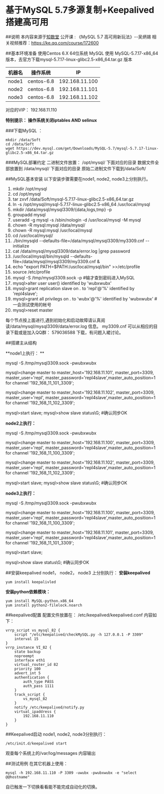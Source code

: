 # 基于MySQL 5.7多源复制+Keepalived搭建高可用

##说明
本内容来源于[知数堂](http://zhishuedu.com) 公开课 : 《MySQL 5.7 高可用新玩法》--吴炳锡
相关视频推荐：https://ke.qq.com/course/172600


##基本环境准备
使用Centos 6.X 64位系统
MySQL 使用 MySQL-5.7.17-x86_64 版本，去官方下载mysql-5.7.17-linux-glibc2.5-x86_64.tar.gz 版本



| 机器名 | 操作系统 | IP |
| --- | --- | --- |
| node1 | centos-6.8 | 192.168.11.100 |
| node2 | centos-6.8 | 192.168.11.101 |
| node3 | centos-6.8 | 192.168.11.102 |

对应的VIP： 192.168.11.110

**特别提示：  操作系统关闭iptables AND selinux**

###下载MySQL ：

```
mkdir /data/Soft
cd /data/Soft
wget https://dev.mysql.com/get/Downloads/MySQL-5.7/mysql-5.7.17-linux-glibc2.5-x86_64.tar.gz
```

###MySQL部署约定
二进制文件放置： /opt/mysql/  下面对应的目录
数据文件全部放置到 /data/mysql/ 下面对应的目录
原始二进制文件下载到/data/Soft/

##MySQL基本安装
 以下安装步骤需要在node1, node2, node3上分别执行。


1. mkdir /opt/mysql
2. cd /opt/mysql
3. tar zxvf /data/Soft/mysql-5.7.17-linux-glibc2.5-x86_64.tar.gz
4. ln -s /opt/mysql/mysql-5.7.17-linux-glibc2.5-x86_64 /usr/local/mysql
5. mkdir /data/mysql/mysql3309/{data,logs,tmp} -p
6. groupadd mysql
7. useradd -g mysql -s /sbin/nologin -d /usr/local/mysql -M mysql
8. chown -R mysql:mysql /data/mysql/
9. chown -R mysql:mysql /usr/local/mysql
10. cd /usr/local/mysql/
11. ./bin/mysqld --defaults-file=/data/mysql/mysql3309/my3309.cnf --initialize
12. cat /data/mysql/mysql3309/data/error.log |grep password
13. /usr/local/mysql/bin/mysqld --defaults-file=/data/mysql/mysql3309/my3309.cnf &
14. echo "export PATH=$PATH:/usr/local/mysql/bin" >>/etc/profile
15. source /etc/profile
16. mysql -S /tmp/mysql3309.sock -p         #输才查到密码进入MySQL
17. mysql>alter user user() identified by 'wubxwubx'
18. mysql>grant replication slave on *.* to 'repl'@'%' identified by 'repl4slave';
19. mysql>grant all privilegs on *.* to 'wubx'@'%' identified by 'wubxwubx'  # 一会测试使用的帐号
20. mysql>reset master


每个节点按上面进行,遇到初始化和启动故障请认真阅读/data/mysql/mysql3309/data/error.log 信息。 my3309.cnf 可以从相应的目录下载或是加入QQ群： 579036588 下载，有问题入裙讨论。

##搭建主从结构

**node1上执行： **


mysql -S /tmp/mysql3309.sock -pwubxwubx

mysql>change master to master_host='192.168.11.101', master_port=3309, master_user='repl', master_password='repl4slave',master_auto_position=1 for channel '192_168_11_101_3309';

mysql>change master to master_host='192.168.11.102', master_port=3309, master_user='repl', master_password='repl4slave',master_auto_position=1 for channel '192_168_11_102_3309';

mysql>start slave;
mysql>show slave status\G;  #确认同步OK


**node2上执行：**

mysql -S /tmp/mysql3309.sock -pwubxwubx

mysql>change master to master_host='192.168.11.100', master_port=3309, master_user='repl', master_password='repl4slave',master_auto_position=1 for channel '192_168_11_100_3309';

mysql>change master to master_host='192.168.11.102', master_port=3309, master_user='repl', master_password='repl4slave',master_auto_position=1 for channel '192_168_11_102_3309';

mysql>start slave;
mysql>show slave status\G;  #确认同步OK



**node3上执行：**

mysql -S /tmp/mysql3309.sock -pwubxwubx

mysql>change master to master_host='192.168.11.100', master_port=3309, master_user='repl', master_password='repl4slave',master_auto_position=1 for channel '192_168_11_100_3309';

mysql>change master to master_host='192.168.11.101', master_port=3309, master_user='repl', master_password='repl4slave',master_auto_position=1 for channel '192_168_11_101_3309';

mysql>start slave;

mysql>show slave status\G;  #确认同步OK


##安装keepalived
node1， node2， node3 上分别执行：
**安装keepalived**
```
yum install keepalivled
```
**安装python依赖模块：**

```
yum install MySQL-python.x86_64
yum install python2-filelock.noarch
```

##keepalived配置
配置文件放置在：  /etc/keepalived/keepalived.conf
内容如下：

```
vrrp_script vs_mysql_82 {
    script "/etc/keepalived/checkMySQL.py -h 127.0.0.1 -P 3309"
    interval 15
}
vrrp_instance VI_82 {
    state backup
    nopreempt
    interface eth1
    virtual_router_id 82
    priority 100
    advert_int 5
    authentication {
        auth_type PASS
        auth_pass 1111
    }
    track_script {
    	vs_mysql_82
    }
    notify /etc/keepalived/notify.py
    virtual_ipaddress {
        192.168.11.110
    }
}
```

##Keepalived启动
node1, node2, node3分别执行：
```
/etc/init.d/keepalived start

```
观查每个系统上的/var/log/messages 内容输出

##测试用例
在其它机器上使用：

```
mysql -h 192.168.11.110 -P 3309 -uwubx -pwubxwubx -e "select @@hostname"
```

自已触发一下切换看看能不能完成自动化的切换。
